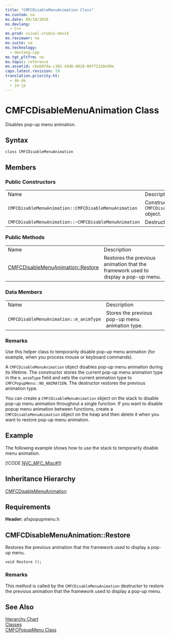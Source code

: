 ```yaml
---
title: "CMFCDisableMenuAnimation Class"
ms.custom: na
ms.date: 09/19/2016
ms.devlang: 
  - C++
ms.prod: visual-studio-dev14
ms.reviewer: na
ms.suite: na
ms.technology: 
  - devlang-cpp
ms.tgt_pltfrm: na
ms.topic: reference
ms.assetid: c6eb07da-c382-43d6-8028-007f2320e50e
caps.latest.revision: 19
translation.priority.ht: 
  - de-de
  - ja-jp
---
```

# CMFCDisableMenuAnimation Class
Disables pop-up menu animation.  
  
## Syntax  
  
```  
class CMFCDisableMenuAnimation  
```  
  
## Members  
  
### Public Constructors  
  
|||  
|-|-|  
|Name|Description|  
|`CMFCDisableMenuAnimation::CMFCDisableMenuAnimation`|Constructs a `CMFCDisableMenuAnimation` object.|  
|`CMFCDisableMenuAnimation::~CMFCDisableMenuAnimation`|Destructor.|  
  
### Public Methods  
  
|||  
|-|-|  
|Name|Description|  
|[CMFCDisableMenuAnimation::Restore](#cmfcdisablemenuanimation__restore)|Restores the previous animation that the framework used to display a pop-up menu.|  
  
### Data Members  
  
|||  
|-|-|  
|Name|Description|  
|`CMFCDisableMenuAnimation::m_animType`|Stores the previous pop-up menu animation type.|  
  
### Remarks  
 Use this helper class to temporarily disable pop-up menu animation (for example, when you process mouse or keyboard commands).  
  
 A `CMFCDisableMenuAnimation` object disables pop-up menu animation during its lifetime. The constructor stores the current pop-up menu animation type in the `m_animType` field and sets the current animation type to `CMFCPopupMenu::NO_ANIMATION`. The destructor restores the previous animation type.  
  
 You can create a `CMFCDisableMenuAnimation` object on the stack to disable pop-up menu animation throughout a single function. If you want to disable popup menu animation between functions, create a `CMFCDisableMenuAnimation` object on the heap and then delete it when you want to restore pop-up menu animation.  
  
## Example  
 The following example shows how to use the stack to temporarily disable menu animation.  
  
 [!CODE [NVC_MFC_Misc#1](../CodeSnippet/VS_Snippets_Misc/NVC_MFC_Misc#1)]  
  
## Inheritance Hierarchy  
 [CMFCDisableMenuAnimation](../vs140/CMFCDisableMenuAnimation-Class.md)  
  
## Requirements  
 **Header:** afxpopupmenu.h  
  
##  <a name="cmfcdisablemenuanimation__restore"></a>  CMFCDisableMenuAnimation::Restore  
 Restores the previous animation that the framework used to display a pop-up menu.  
  
```  
void Restore ();  
```  
  
### Remarks  
 This method is called by the `CMFCDisableMenuAnimation` destructor to restore the previous animation that the framework used to display a pop-up menu.  
  
## See Also  
 [Hierarchy Chart](../vs140/Hierarchy-Chart.md)   
 [Classes](../vs140/MFC-Classes.md)   
 [CMFCPopupMenu Class](../vs140/CMFCPopupMenu-Class.md)
